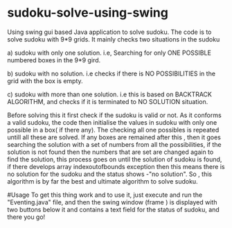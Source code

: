 # sudoku-solve-using-swing
Using swing gui based Java application to solve sudoku.
The code is to solve sudoku with 9*9 grids.
It mainly checks two situations in the sudoku

a) sudoku with only one solution.
   i.e, Searching for only ONE POSSIBLE numbered boxes in the 9*9 gird.

b) sudoku with no solution.
   i.e checks if there is NO POSSIBILITIES in the grid with the box is empty.

c) sudoku with more than one solution.
   i.e this is based on BACKTRACK ALGORITHM, and checks if it is terminated to NO SOLUTION situation.


Before solving this it first check if the sudoku is valid or not.
As it conforms a valid sudoku, the code then initialise the values in sudoku with only one possible in a box( if there any).
The checking all one possibles is repeated untill all these are solved.
If any boxes are remained after this , then it goes searching the solution with a set of numbers from all the possibilities, if the solution is not found then the numbers that are set are changed again to find the solution, this process goes on until the solution of sudoku is found, if there develops array indexoutofbounds exception then this means there is no solution for the sudoku and the status shows -"no solution".
So , this algorithm is by far the best and ultimate algorithm to solve sudoku.


#Usage
To get this thing work and to use it, just execute and run the "Eventing.java" file, and then the swing window (frame ) is displayed with two buttons below it and contains a text field for the status of sudoku, and there you go!
